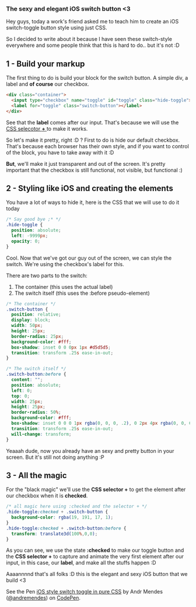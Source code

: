 ### The sexy and elegant iOS switch button <3

Hey guys, today a work's friend asked me to teach him to create an iOS switch-toggle
button style using just CSS.

So I decided to write about it because I have seen these switch-style everywhere
and some people think that this is hard to do.. but it's not :D


## 1 - Build your markup

The first thing to do is build your block for the switch button. A simple div, a label
and **of course** our checkbox.

```html
<div class="container">
  <input type="checkbox" name="toggle" id="toggle" class="hide-toggle">
  <label for="toggle" class="switch-button"></label>
</div>
```

See that the **label** comes after our input. That's because we will use the
<a href="http://www.w3schools.com/cssref/css_selectors.asp" target="_blank"
  title="See about CSS selecotors in w3school">
  CSS selecotor **+**
</a> to make it works.

So let's make it pretty, right :D ? First to do is hide our default checkbox.
That's because each browser has their own style, and if you want to control of the block,
you have to take away with it :D

**But**, we'll make it just transparent and out of the screen. It's pretty important
that the checkbox is still functional, not visible, but functional :)

## 2 - Styling like iOS and creating the elements

You have a lot of ways to hide it, here is the CSS that we will use to do it today

``` css
/* Say good bye ;* */
.hide-toggle {
  position: absolute;
  left: -9999px;
  opacity: 0;
}
```


Cool. Now that we've got our guy out of the screen, we can style the switch.
We're using the checkbox's label for this.

There are two parts to the switch:

1. The container (this uses the actual label)
2. The switch itself (this uses the :before pseudo-element)

``` css
/* The container */
.switch-button {
  position: relative;
  display: block;
  width: 50px;
  height: 25px;
  border-radius: 25px;
  background-color: #fff;
  box-shadow: inset 0 0 0px 1px #d5d5d5;
  transition: transform .25s ease-in-out;
}

/* The switch itself */
.switch-button:before {
  content: "";
  position: absolute;
  left: 0;
  top: 0;
  width: 25px;
  height: 25px;
  border-radius: 50%;
  background-color: #fff;
  box-shadow: inset 0 0 0 1px rgba(0, 0, 0, .2), 0 2px 4px rgba(0, 0, 0, .2);
  transition: transform .25s ease-in-out;
  will-change: transform;
}

```

Yeaaah dude, now you already have an sexy and pretty button in your screen.
But it's still not doing anything :P

## 3 - All the magic

For the "black magic" we'll use the **CSS selector +** to get the element after
our checkbox when it is **checked**.

``` css
/* all magic here using :checked and the selector + */
.hide-toggle:checked + .switch-button {
  background-color: rgba(19, 191, 17, 1);
}
.hide-toggle:checked + .switch-button:before {
  transform: translate3d(100%,0,0);
}
```

As you can see, we use the state **:checked** to make our toggle button and the
**CSS selector +** to capture and animate the very first element after our input, in
this case, our **label**, and make all the stuffs happen :D

Aaaannnnd that's all folks :D this is the elegant and sexy iOS button that we build <3
<p data-height="265" data-theme-id="0" data-slug-hash="oYwZyX" data-default-tab="result" data-user="andremendes" data-embed-version="2" data-pen-title=" iOS style switch toggle in pure CSS" class="codepen">See the Pen <a href="http://codepen.io/andremendes/pen/oYwZyX/"> iOS style switch toggle in pure CSS</a> by Andr Mendes (<a href="http://codepen.io/andremendes">@andremendes</a>) on <a href="http://codepen.io">CodePen</a>.</p>
<script async src="https://production-assets.codepen.io/assets/embed/ei.js"></script>
